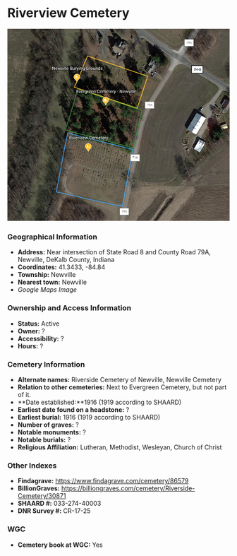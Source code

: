 # Riverview Cemetery

![Riverview Cemetery on Google Earth](https://github.com/FyoAtEPL/DeKalbCemeteries/blob/main/images/mapImages/NewvilleEarth.png "Riverview Cemetery on Google Earth")

### Geographical Information
- **Address:** Near intersection of State Road 8 and County Road 79A, Newville, DeKalb County, Indiana
- **Coordinates:** 41.3433, -84.84
- **Township:** Newville
- **Nearest town:** Newville
- *Google Maps Image*

### Ownership and Access Information
- **Status:** Active
- **Owner:** ?
- **Accessibility:** ?
- **Hours:** ?

### Cemetery Information
- **Alternate names:** Riverside Cemetery of Newville, Newville Cemetery
- **Relation to other cemeteries:** Next to Evergreen Cemetery, but not part of it.
- **Date established:**1916 (1919 according to SHAARD)
- **Earliest date found on a headstone:** ?
- **Earliest burial:** 1916 (1919 according to SHAARD)
- **Number of graves:** ?
- **Notable monuments:** ?
- **Notable burials:** ?
- **Religious Affiliation:** Lutheran, Methodist, Wesleyan, Church of Christ

### Other Indexes
- **Findagrave:** https://www.findagrave.com/cemetery/86579
- **BillionGraves:** https://billiongraves.com/cemetery/Riverside-Cemetery/30871
- **SHAARD #:** 033-274-40003
- **DNR Survey #:** CR-17-25


### WGC
- **Cemetery book at WGC:** Yes
